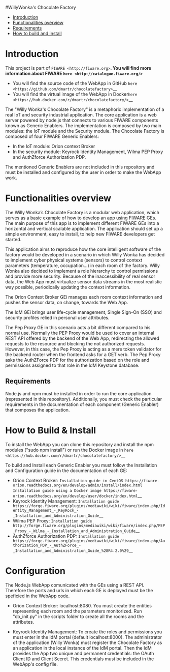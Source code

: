 #WillyWonka's Chocolate Factory

+ [Introduction](#def-introduction)
+ [Functionalities overview](#def-overview)
+ [Requirements](#def-requirements)
+ [How to build and install](#install)

<a name="def-introduction"></a>
Introduction
============

This project is part of `FIWARE <http://fiware.org>`__. You will find
more information about FIWARE `here <http://catalogue.fiware.org/>`__

-  You will find the source code of the WebApp in GitHub `here <https://github.com/dmartr/chocolatefactory>`__
-  You will find the virtual image of the WebApp in Docker`here <https://hub.docker.com/r/dmartr/chocolatefactory/>`__

The "Willy Wonka's Chocolate Factory" is a metaphoric implementation of a real IoT and security industrial application. The core application is a web server powered by node.js that connects to various FIWARE components known as Generic Enablers. The implementation is composed by two main modules: the IoT module and the Security module. The Chocolate Factory is composed of four FIWARE Generic Enablers:
  - In the IoT module: Orion context Broker
  - In the security module: Keyrock Identity Management, Wilma PEP Proxy and AuthZforce Authorization PDP. 

The mentioned Generic Enablers are not included in this repository and must be installed and configured by the user in order to make the WebApp work. 

<a name="def-overview"></a>
Functionalities overview
=======================

The Willy Wonka’s Chocolate Factory is a modular web application, which serves as a basic example of how to develop an app using FIWARE GEs. The main purpose of this app is to implement different FIWARE GEs into a horizontal and vertical scalable application. The application should set up a simple environment, easy to install, to help new FIWARE developers get started. 

This application aims to reproduce how the core intelligent software of the factory would be developed in a scenario in which Willy Wonka has decided to implement cyber physical systems (sensors) to control context parameters (temperature, occupation…) in each room of the factory. Willy Wonka also decided to implement a role hierarchy to control permissions and provide more security.  Because of the inaccessibility of real sensor data, the Web App must virtualize sensor data streams in the most realistic way possible, periodically updating the context information.  

The Orion Context Broker GEi manages each room context information and pushes the sensor data, on change, towards the Web App. 

The IdM GEi brings user life-cycle management, Single Sign-On (SSO) and security profiles relied in personal user attributes. 

The Pep Proxy GE in this scenario acts a bit different compared to his normal use. Normally the PEP Proxy would be used to cover an internal REST API offered by the backend of the Web App, redirecting the allowed requests to the resource and blocking the not authorized requests. However, in this case, the Pep Proxy is acting as a mere token validator for the backend router when the frontend asks for a GET verb. The Pep Proxy asks the AuthZForce PDP for the authorization based on the role and permissions assigned to that role in the IdM Keystone database. 

<a name="def-requirements"></a>
Requirements
------------

Node.js and npm must be installed in order to run the core application (represented in this repository). Additionally, you must check the particular requirements in the documentation of each component (Generic Enabler) that composes the application.  

<a name="def-install"></a>
How to Build & Install
======================

To install the WebApp you can clone this repository and install the npm modules ("sudo npm install") or run the Docker image in `here <https://hub.docker.com/r/dmartr/chocolatefactory/>`__  

To build and Install each Generic Enabler you must follow the Installation and Configuration guide in the documentation of each GE: 
  - Orion Context Broker: `Installation guide in CentOS https://fiware-orion.readthedocs.org/en/develop/admin/install/index.html` `Installation guide using a Docker image https://fiware-orion.readthedocs.org/en/develop/user/docker/index.html`__ 
  - Keyrock Identity Management: `Installation guide https://forge.fiware.org/plugins/mediawiki/wiki/fiware/index.php/Identity_Management_-_KeyRock_-_Installation_and_Administration_Guide`__
  - Wilma PEP Proxy: `Installation guide http://forge.fiware.org/plugins/mediawiki/wiki/fiware/index.php/PEP_Proxy_-_Wilma_-_Installation_and_Administration_Guide`__
  - AuthZforce Authorization PDP: `Installation guide https://forge.fiware.org/plugins/mediawiki/wiki/fiware/index.php/Authorization_PDP_-_AuthZForce_-_Installation_and_Administration_Guide_%28R4.2.0%29`__ 

<a name="def-configuration"></a>
Configuration 
==============

The Node.js WebApp comunicated with the GEs using a REST API. Therefore the ports and urls in which each GE is deployed must be the speficied in the WebApp code.

  - Orion Context Broker: localhost:8080. You must create the entities representing each room and the parameters monitorized. Run "cb_init.py" in the scripts folder to create all the rooms and the attributes. 

  - Keyrock Identity Management: To create the roles and permissions you must enter in the IdM portal (default localhost:8000). The administrator of the application (Willy Wonka) must register the Chocolate Factory as an application in the local instance of the IdM portal. Then the IdM provides the App two unique and permanent credentials: the OAuth Client ID and Client Secret.  This credentials must be included in the WebApp's config file.
 


